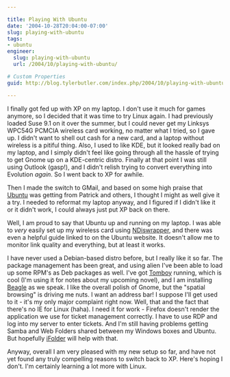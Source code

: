```yaml
---

title: Playing With Ubuntu
date: '2004-10-28T20:04:00-07:00'
slug: playing-with-ubuntu
tags:
- ubuntu
engineer:
  slug: playing-with-ubuntu
  url: /2004/10/playing-with-ubuntu/

# Custom Properties
guid: http://blog.tylerbutler.com/index.php/2004/10/playing-with-ubuntu/

---
```


I finally got fed up with XP on my laptop. I don't use it much for games
anymore, so I decided that it was time to try Linux again. I had previously
loaded Suse 9.1 on it over the summer, but I could never get my Linksys WPC54G
PCMCIA wireless card working, no matter what I tried, so I gave up. I didn't
want to shell out cash for a new card, and a laptop without wireless is a
pitiful thing. Also, I used to like KDE, but it looked really bad on my
laptop, and I simply didn't feel like going through all the hassle of trying
to get Gnome up on a KDE-centric distro. Finally at that point I was still
using Outlook (gasp!), and I didn't relish trying to convert everything into
Evolution _again_. So I went back to XP for awhile.

  
Then I made the switch to GMail, and based on some high praise that
[Ubuntu][1] was getting from Patrick and others, I thought I might as well
give it a try. I needed to reformat my laptop anyway, and I figured if I
didn't like it or it didn't work, I could always just put XP back on there.

  
Well, I am proud to say that Ubuntu up and running on my laptop. I was able to
_very_ easily set up my wireless card using [NDiswrapper][2], and there was
even a helpful guide linked to on the Ubuntu website. It doesn't allow me to
monitor link quality and everything, but at least it works.

  
I have never used a Debian-based distro before, but I really like it so far.
The package management has been great, and using alien I've been able to load
up some RPM's as Deb packages as well. I've got [Tomboy][3] running, which is
cool (I'm using it for notes about my upcoming novel), and I am installing
[Beagle][4] as we speak. I like the overall polish of Gnome, but the "spatial
browsing" is driving me nuts. I want an address bar! I suppose I'll get used
to it - it's my only major complaint right now. Well, that and the fact that
there's no IE for Linux (haha). I need it for work - Firefox doesn't render
the application we use for ticket management correctly. I have to use RDP and
log into my server to enter tickets. And I'm still having problems getting
Samba and Web Folders shared between my Windows boxes and Ubuntu. But
hopefully [iFolder][5] will help with that.

  
Anyway, overall I am very pleased with my new setup so far, and have not yet
found any truly compelling reasons to switch back to XP. Here's hoping I
don't. I'm certainly learning a lot more with Linux.

   [1]: http://www.ubuntu-linux.org
   [2]: http://ndiswrapper.sf.net
   [3]: http://beatniksoftware.com/tomboy/
   [4]: http://www.gnome.org/projects/beagle/
   [5]: http://forge.novell.com/modules/xfmod/project/?ifolder

